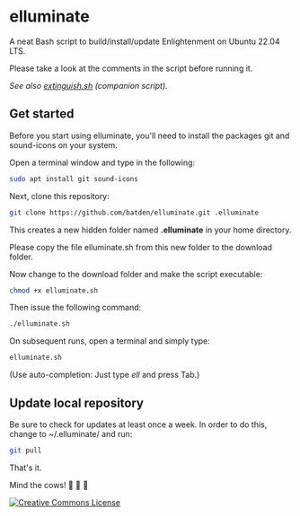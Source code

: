 # elluminate

A neat Bash script to build/install/update Enlightenment on Ubuntu 22.04 LTS.

Please take a look at the comments in the script before running it.

*See also [extinguish.sh](https://github.com/batden/extinguish) (companion script).*

## Get started

Before you start using elluminate, you'll need to install the packages git and sound-icons on your system.

Open a terminal window and type in the following:

```bash
sudo apt install git sound-icons
```

Next, clone this repository:

```bash
git clone https://github.com/batden/elluminate.git .elluminate
```

This creates a new hidden folder named **.elluminate** in your home directory.

Please copy the file elluminate.sh from this new folder to the download folder.

Now change to the download folder and make the script executable:

```bash
chmod +x elluminate.sh
```

Then issue the following command:

```bash
./elluminate.sh
```

On subsequent runs, open a terminal and simply type:

```bash
elluminate.sh
```

(Use auto-completion: Just type *ell* and press Tab.)

## Update local repository

Be sure to check for updates at least once a week.
In order to do this, change to ~/.elluminate/ and run:

```bash
git pull
```

That's it.

Mind the cows! :cow2: :cow2: :cow2:

<a rel="license" href="http://creativecommons.org/licenses/by-sa/4.0/"><img alt="Creative Commons License" style="border-width:0" src="https://i.creativecommons.org/l/by-sa/4.0/88x31.png" /></a><br />
